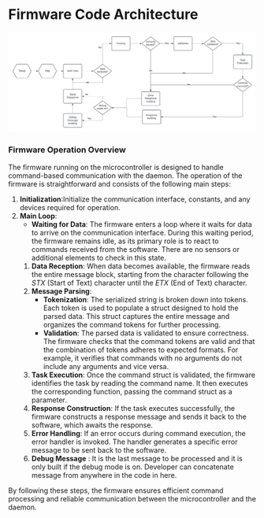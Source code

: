 # Firmware Code Architecture

![Microcontroller Firmware Loop Diagram](./microcontroller_firmware_diagram.png)

### Firmware Operation Overview

The firmware running on the microcontroller is designed to handle command-based communication with the daemon. The operation of the firmware is straightforward and consists of the following main steps:

1. **Initialization**:Initialize the communication interface, constants, and any devices required for operation.
2. **Main Loop**:
    - **Waiting for Data**: The firmware enters a loop where it waits for data to arrive on the communication interface. During this waiting period, the firmware remains idle, as its primary role is to react to commands received from the software. There are no sensors or additional elements to check in this state.
	1. **Data Reception**: When data becomes available, the firmware reads the entire message block, starting from the character following the *STX* (Start of Text) character until the *ETX* (End of Text) character. 
	2. **Message Parsing**:
	    - **Tokenization**: The serialized string is broken down into tokens. Each token is used to populate a struct designed to hold the parsed data. This struct captures the entire message and organizes the command tokens for further processing.
	    - **Validation**: The parsed data is validated to ensure correctness. The firmware checks that the command tokens are valid and that the combination of tokens adheres to expected formats. For example, it verifies that commands with no arguments do not include any arguments and vice versa.
	3. **Task Execution**: Once the command struct is validated, the firmware identifies the task by reading the command name. It then executes the corresponding function, passing the command struct as a parameter.
	4. **Response Construction**: If the task executes successfully, the firmware constructs a response message and sends it back to the software, which awaits the response.
	5. **Error Handling**: If an error occurs during command execution, the error handler is invoked. The handler generates a specific error message to be sent back to the software.
	6. **Debug Message** : It is the last message to be processed and it is only built if the debug mode is on. Developer can concatenate message from anywhere in the code in here.

By following these steps, the firmware ensures efficient command processing and reliable communication between the microcontroller and the daemon.
